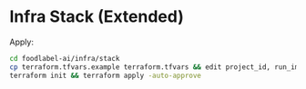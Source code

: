 # Infra Stack (Extended)
Apply:
```bash
cd foodlabel-ai/infra/stack
cp terraform.tfvars.example terraform.tfvars && edit project_id, run_image as needed
terraform init && terraform apply -auto-approve
```
